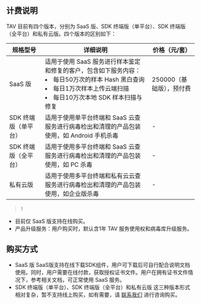 ## 计费说明
TAV 目前有四个版本，分别为 SaaS 版、SDK 终端版（单平台）、SDK 终端版（全平台）和私有云版。四个版本的区别如下：

| 规格型号        | 详细说明                                     | 价格（元/套） |
| ----------- | ---------------------------------------- | ------------ |
| SaaS 版       | 适用于使用 SaaS 服务进行样本鉴定和修复的客户，包含如下服务内容：<li>每日50万次的样本 Hash 黑白查询</li><li>每日1万次样本上传云端扫描</li><li>每日10万次本地 SDK 样本扫描与修复</li> | 250000（基础版），预付费  |
| SDK 终端版（单平台） | 适用于使用单平台终端和 SaaS 云查服务进行病毒检出和清理的产品包装使用，如 Android 手机杀毒 | -            |
| SDK 终端版（全平台） | 适用于使用多平台终端和 SaaS 云查服务进行病毒检出和清理的产品包装使用，如 PC 杀毒 | -            |
| 私有云版        | 适用于使用多平台终端和私有云云查服务进行病毒检出和清理的产品包装使用，如企业版杀毒 |           -   |

>!
- 目前仅 SaaS 版支持在线购买。
- 产品升级服务：用户购买时，默认含1年 TAV 服务使用权和病毒库升级服务。

## 购买方式
- SaaS 版
SaaS版支持在线下载SDK组件，用户可下载后可自行配合说明文档使用。同时，用户需要在线付款，获取授权证书文件。用户在拥有证书文件情况下，参考相关文档，可正常使用 SaaS 服务。
- SDK 终端版（单平台）、SDK 终端版（全平台）和私有云版
这三种版本形式相对复杂，暂不支持线上购买，如有需要，请 [联系我们](https://cloud.tencent.com/about/connect) 进行咨询购买。
